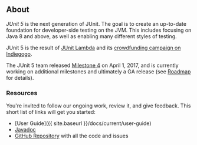 ## About

*JUnit 5* is the next generation of JUnit.
The goal is to create an up-to-date foundation for developer-side testing on the JVM.
This includes focusing on Java 8 and above, as well as enabling many different styles of testing.

JUnit 5 is the result of [JUnit Lambda](http://junit.org/junit4/junit-lambda.html) and its [crowdfunding campaign on Indiegogo](http://junit.org/junit4/junit-lambda-campaign.html).

The JUnit 5 team released [Milestone 4](docs/current/user-guide/#release-notes-5.0.0-m4) on April 1, 2017, and is currently working on additional milestones and ultimately a GA release (see [Roadmap](https://github.com/junit-team/junit5/wiki/Roadmap) for details).

### Resources

You're invited to follow our ongoing work, review it, and give feedback. This short list of links will get you started:

- [User Guide]({{ site.baseurl }}/docs/current/user-guide)
- [Javadoc](https://junit.ci.cloudbees.com/job/JUnit5/javadoc/)
- [GitHub Repository](https://github.com/junit-team/junit5/) with all the code and issues
